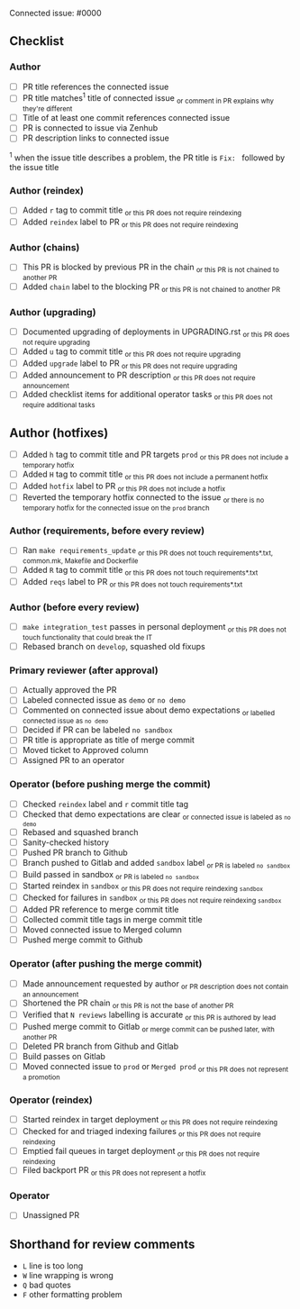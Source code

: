 Connected issue: #0000


## Checklist


### Author

- [ ] PR title references the connected issue
- [ ] PR title matches<sup>1</sup> title of connected issue         <sub>or comment in PR explains why they're different</sub>
- [ ] Title of at least one commit references connected issue
- [ ] PR is connected to issue via Zenhub 
- [ ] PR description links to connected issue

<sup>1</sup> when the issue title describes a problem, the PR title is `Fix: ` followed by the issue title   

### Author (reindex)

- [ ] Added `r` tag to commit title                                 <sub>or this PR does not require reindexing</sub>
- [ ] Added `reindex` label to PR                                   <sub>or this PR does not require reindexing</sub>

### Author (chains)

- [ ] This PR is blocked by previous PR in the chain                <sub>or this PR is not chained to another PR</sub>
- [ ] Added `chain` label to the blocking PR                        <sub>or this PR is not chained to another PR</sub>

### Author (upgrading)

- [ ] Documented upgrading of deployments in UPGRADING.rst          <sub>or this PR does not require upgrading</sub>
- [ ] Added `u` tag to commit title                                 <sub>or this PR does not require upgrading</sub>
- [ ] Added `upgrade` label to PR                                   <sub>or this PR does not require upgrading</sub>
- [ ] Added announcement to PR description                          <sub>or this PR does not require announcement</sub>
- [ ] Added checklist items for additional operator tasks           <sub>or this PR does not require additional tasks</sub>

## Author (hotfixes)

- [ ] Added `h` tag to commit title and PR targets `prod`           <sub>or this PR does not include a temporary hotfix</sub>
- [ ] Added `H` tag to commit title                                 <sub>or this PR does not include a permanent hotfix</sub>
- [ ] Added `hotfix` label to PR                                    <sub>or this PR does not include a hotfix</sub>
- [ ] Reverted the temporary hotfix connected to the issue          <sub>or there is no temporary hotfix for the connected issue on the `prod` branch</sub>

### Author (requirements, before every review)

- [ ] Ran `make requirements_update`                                <sub>or this PR does not touch requirements*.txt, common.mk, Makefile and Dockerfile</sub>
- [ ] Added `R` tag to commit title                                 <sub>or this PR does not touch requirements*.txt</sub>
- [ ] Added `reqs` label to PR                                      <sub>or this PR does not touch requirements*.txt</sub>

### Author (before every review)

- [ ] `make integration_test` passes in personal deployment         <sub>or this PR does not touch functionality that could break the IT</sub>
- [ ] Rebased branch on `develop`, squashed old fixups

### Primary reviewer (after approval)

- [ ] Actually approved the PR
- [ ] Labeled connected issue as `demo` or `no demo`
- [ ] Commented on connected issue about demo expectations          <sub>or labelled connected issue as `no demo`</sub>
- [ ] Decided if PR can be labeled `no sandbox`
- [ ] PR title is appropriate as title of merge commit
- [ ] Moved ticket to Approved column
- [ ] Assigned PR to an operator

### Operator (before pushing merge the commit)

- [ ] Checked `reindex` label and `r` commit title tag
- [ ] Checked that demo expectations are clear                      <sub>or connected issue is labeled as `no demo`</sub>
- [ ] Rebased and squashed branch
- [ ] Sanity-checked history
- [ ] Pushed PR branch to Github
- [ ] Branch pushed to Gitlab and added `sandbox` label             <sub>or PR is labeled `no sandbox`</sub>
- [ ] Build passed in sandbox                                       <sub>or PR is labeled `no sandbox`</sub>
- [ ] Started reindex in `sandbox`                                  <sub>or this PR does not require reindexing `sandbox`</sub>
- [ ] Checked for failures in `sandbox`                             <sub>or this PR does not require reindexing `sandbox`</sub>
- [ ] Added PR reference to merge commit title
- [ ] Collected commit title tags in merge commit title
- [ ] Moved connected issue to Merged column
- [ ] Pushed merge commit to Github

### Operator (after pushing the merge commit)

- [ ] Made announcement requested by author                         <sub>or PR description does not contain an announcement</sub>
- [ ] Shortened the PR chain                                        <sub>or this PR is not the base of another PR</sub>
- [ ] Verified that `N reviews` labelling is accurate               <sub>or this PR is authored by lead</sub>
- [ ] Pushed merge commit to Gitlab                                 <sub>or merge commit can be pushed later, with another PR</sub>
- [ ] Deleted PR branch from Github and Gitlab
- [ ] Build passes on Gitlab
- [ ] Moved connected issue to `prod` or `Merged prod`              <sub>or this PR does not represent a promotion</sub>

### Operator (reindex) 

- [ ] Started reindex in target deployment                          <sub>or this PR does not require reindexing</sub>
- [ ] Checked for and triaged indexing failures                     <sub>or this PR does not require reindexing</sub>
- [ ] Emptied fail queues in target deployment                      <sub>or this PR does not require reindexing</sub>
- [ ] Filed backport PR                                             <sub>or this PR does not represent a hotfix</sub>

### Operator

- [ ] Unassigned PR


## Shorthand for review comments


- `L` line is too long
- `W` line wrapping is wrong
- `Q` bad quotes
- `F` other formatting problem
